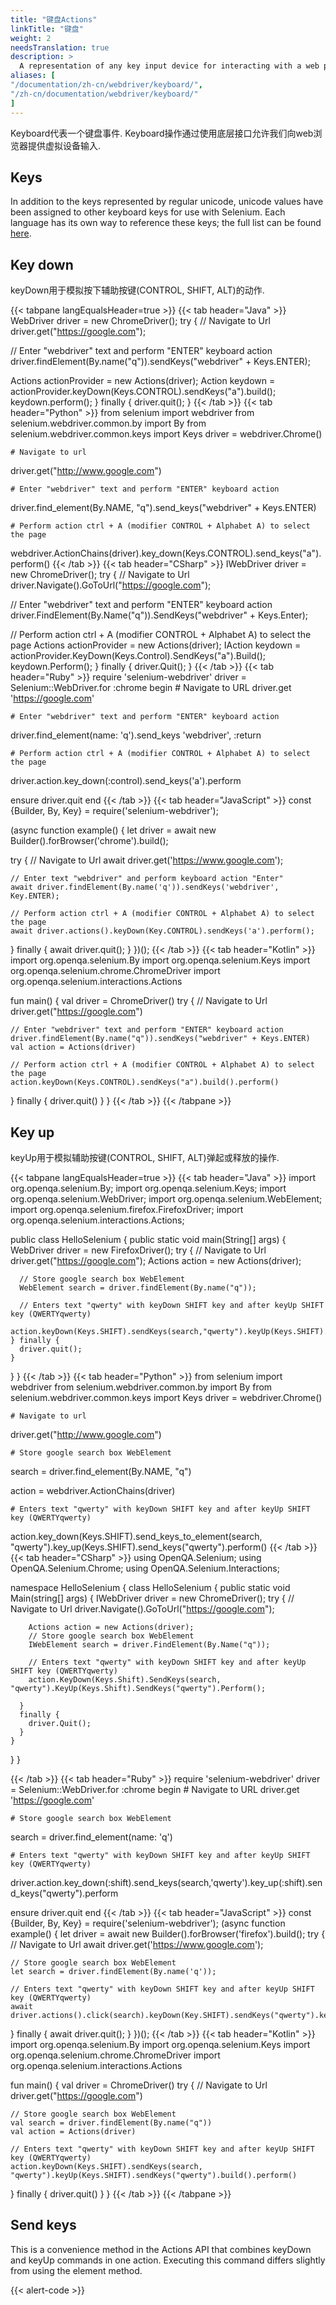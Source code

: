 ```yaml
---
title: "键盘Actions"
linkTitle: "键盘"
weight: 2
needsTranslation: true
description: >
  A representation of any key input device for interacting with a web page.
aliases: [
"/documentation/zh-cn/webdriver/keyboard/",
"/zh-cn/documentation/webdriver/keyboard/"
]
---
```


Keyboard代表一个键盘事件. Keyboard操作通过使用底层接口允许我们向web浏览器提供虚拟设备输入.

## Keys

In addition to the keys represented by regular unicode,
unicode values have been assigned to other keyboard keys for use with Selenium.
Each language has its own way to reference these keys; the full list can be found
[here](https://www.w3.org/TR/webdriver/#keyboard-actions).

## Key down

keyDown用于模拟按下辅助按键(CONTROL, SHIFT, ALT)的动作.

{{< tabpane langEqualsHeader=true >}}
  {{< tab header="Java" >}}
WebDriver driver = new ChromeDriver();
try {
  // Navigate to Url
  driver.get("https://google.com");

  // Enter "webdriver" text and perform "ENTER" keyboard action
  driver.findElement(By.name("q")).sendKeys("webdriver" + Keys.ENTER);

  Actions actionProvider = new Actions(driver);
  Action keydown = actionProvider.keyDown(Keys.CONTROL).sendKeys("a").build();
  keydown.perform();
} finally {
  driver.quit();
}
  {{< /tab >}}
  {{< tab header="Python" >}}
from selenium import webdriver
from selenium.webdriver.common.by import By
from selenium.webdriver.common.keys import Keys
driver = webdriver.Chrome()

    # Navigate to url
driver.get("http://www.google.com")

    # Enter "webdriver" text and perform "ENTER" keyboard action
driver.find_element(By.NAME, "q").send_keys("webdriver" + Keys.ENTER)

    # Perform action ctrl + A (modifier CONTROL + Alphabet A) to select the page
webdriver.ActionChains(driver).key_down(Keys.CONTROL).send_keys("a").perform()
  {{< /tab >}}
  {{< tab header="CSharp" >}}
IWebDriver driver = new ChromeDriver();
try
{
  // Navigate to Url
  driver.Navigate().GoToUrl("https://google.com");

  // Enter "webdriver" text and perform "ENTER" keyboard action
  driver.FindElement(By.Name("q")).SendKeys("webdriver" + Keys.Enter);

  // Perform action ctrl + A (modifier CONTROL + Alphabet A) to select the page
  Actions actionProvider = new Actions(driver);
  IAction keydown = actionProvider.KeyDown(Keys.Control).SendKeys("a").Build();
  keydown.Perform();
}
finally
{
  driver.Quit();
}
  {{< /tab >}}
  {{< tab header="Ruby" >}}
require 'selenium-webdriver'
driver = Selenium::WebDriver.for :chrome
begin
    # Navigate to URL
  driver.get 'https://google.com'

    # Enter "webdriver" text and perform "ENTER" keyboard action
  driver.find_element(name: 'q').send_keys 'webdriver', :return

    # Perform action ctrl + A (modifier CONTROL + Alphabet A) to select the page
  driver.action.key_down(:control).send_keys('a').perform

ensure
  driver.quit
end
  {{< /tab >}}
  {{< tab header="JavaScript" >}}
const {Builder, By, Key} = require('selenium-webdriver');

(async function example() {
  let driver = await new Builder().forBrowser('chrome').build();

  try {
    // Navigate to Url
    await driver.get('https://www.google.com');

    // Enter text "webdriver" and perform keyboard action "Enter"
    await driver.findElement(By.name('q')).sendKeys('webdriver', Key.ENTER);

    // Perform action ctrl + A (modifier CONTROL + Alphabet A) to select the page
    await driver.actions().keyDown(Key.CONTROL).sendKeys('a').perform();
  }
  finally {
    await driver.quit();
  }
})();
  {{< /tab >}}
  {{< tab header="Kotlin" >}}
import org.openqa.selenium.By
import org.openqa.selenium.Keys
import org.openqa.selenium.chrome.ChromeDriver
import org.openqa.selenium.interactions.Actions

fun main() {
  val driver = ChromeDriver()
  try {
    // Navigate to Url
    driver.get("https://google.com")

    // Enter "webdriver" text and perform "ENTER" keyboard action
    driver.findElement(By.name("q")).sendKeys("webdriver" + Keys.ENTER)
    val action = Actions(driver)

    // Perform action ctrl + A (modifier CONTROL + Alphabet A) to select the page
    action.keyDown(Keys.CONTROL).sendKeys("a").build().perform()
  } finally {
    driver.quit()
  }
}
  {{< /tab >}}
{{< /tabpane >}}

## Key up

keyUp用于模拟辅助按键(CONTROL, SHIFT, ALT)弹起或释放的操作.

{{< tabpane langEqualsHeader=true >}}
  {{< tab header="Java" >}}
import org.openqa.selenium.By;
import org.openqa.selenium.Keys;
import org.openqa.selenium.WebDriver;
import org.openqa.selenium.WebElement;
import org.openqa.selenium.firefox.FirefoxDriver;
import org.openqa.selenium.interactions.Actions;

public class HelloSelenium {
  public static void main(String[] args) {
    WebDriver driver = new FirefoxDriver();
    try {
      // Navigate to Url
      driver.get("https://google.com");
      Actions action = new Actions(driver);

      // Store google search box WebElement
      WebElement search = driver.findElement(By.name("q"));

      // Enters text "qwerty" with keyDown SHIFT key and after keyUp SHIFT key (QWERTYqwerty)
      action.keyDown(Keys.SHIFT).sendKeys(search,"qwerty").keyUp(Keys.SHIFT).sendKeys("qwerty").perform();
    } finally {
      driver.quit();
    }
  }
}
  {{< /tab >}}
  {{< tab header="Python" >}}
from selenium import webdriver
from selenium.webdriver.common.by import By
from selenium.webdriver.common.keys import Keys
driver = webdriver.Chrome()

    # Navigate to url
driver.get("http://www.google.com")

    # Store google search box WebElement
search = driver.find_element(By.NAME, "q")

action = webdriver.ActionChains(driver)

    # Enters text "qwerty" with keyDown SHIFT key and after keyUp SHIFT key (QWERTYqwerty)
action.key_down(Keys.SHIFT).send_keys_to_element(search, "qwerty").key_up(Keys.SHIFT).send_keys("qwerty").perform()
  {{< /tab >}}
  {{< tab header="CSharp" >}}
using OpenQA.Selenium;
using OpenQA.Selenium.Chrome;
using OpenQA.Selenium.Interactions;

namespace HelloSelenium
{
  class HelloSelenium
  {
    public static void Main(string[] args)
    {
      IWebDriver driver = new ChromeDriver();
      try
      {
        // Navigate to Url
        driver.Navigate().GoToUrl("https://google.com");

        Actions action = new Actions(driver);
        // Store google search box WebElement
        IWebElement search = driver.FindElement(By.Name("q"));

        // Enters text "qwerty" with keyDown SHIFT key and after keyUp SHIFT key (QWERTYqwerty)
        action.KeyDown(Keys.Shift).SendKeys(search, "qwerty").KeyUp(Keys.Shift).SendKeys("qwerty").Perform();

      }
      finally {
        driver.Quit();
      }
    }
  }
}

  {{< /tab >}}
  {{< tab header="Ruby" >}}
require 'selenium-webdriver'
driver = Selenium::WebDriver.for :chrome
begin
    # Navigate to URL
  driver.get 'https://google.com'

    # Store google search box WebElement
  search = driver.find_element(name: 'q')

    # Enters text "qwerty" with keyDown SHIFT key and after keyUp SHIFT key (QWERTYqwerty)
  driver.action.key_down(:shift).send_keys(search,'qwerty').key_up(:shift).send_keys("qwerty").perform

ensure
  driver.quit
end
  {{< /tab >}}
  {{< tab header="JavaScript" >}}
const {Builder, By, Key} = require('selenium-webdriver');
(async function example() {
  let driver = await new Builder().forBrowser('firefox').build();
  try {
    // Navigate to Url
    await driver.get('https://www.google.com');

    // Store google search box WebElement
    let search = driver.findElement(By.name('q'));

    // Enters text "qwerty" with keyDown SHIFT key and after keyUp SHIFT key (QWERTYqwerty)
    await driver.actions().click(search).keyDown(Key.SHIFT).sendKeys("qwerty").keyUp(Key.SHIFT).sendKeys("qwerty").perform();
  }
  finally {
    await driver.quit();
  }
})();
  {{< /tab >}}
  {{< tab header="Kotlin" >}}
import org.openqa.selenium.By
import org.openqa.selenium.Keys
import org.openqa.selenium.chrome.ChromeDriver
import org.openqa.selenium.interactions.Actions

fun main() {
  val driver = ChromeDriver()
  try {
    // Navigate to Url
    driver.get("https://google.com")

    // Store google search box WebElement
    val search = driver.findElement(By.name("q"))
    val action = Actions(driver)

    // Enters text "qwerty" with keyDown SHIFT key and after keyUp SHIFT key (QWERTYqwerty)
    action.keyDown(Keys.SHIFT).sendKeys(search, "qwerty").keyUp(Keys.SHIFT).sendKeys("qwerty").build().perform()
  } finally {
    driver.quit()
  }
}
  {{< /tab >}}
{{< /tabpane >}}

## Send keys

This is a convenience method in the Actions API that combines keyDown and keyUp commands in one action.
Executing this command differs slightly from using the element method.

{{< alert-code >}}
